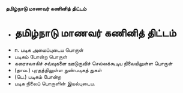 **தமிழ்நாடு மாணவர் கணினித் திட்டம்**
- # தமிழ்நாடு மாணவர் கணினித் திட்டம்
- n. படிக அமைப்புடைய பொருள்
- படிகம் போன்ற பொருள்
- கரைசலாகிச் சவ்வுகளை ஊடுருவிச் செல்லக்கூடிய நிலையிலுள்ள பொருள்
- (தாவ.) புரதத்திலுள்ள நுண்படிகத் துகள்
- (பெ.) படிகம் போன்ற
- படிக நிலைப் பொருளின் இயல்புடைய.

